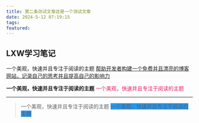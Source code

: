 ```yaml
---
title: 第二条测试文章这是一个测试文章
date: 2024-5-12 07:19:15
tags:
featured: 
---
```


## LXW学习笔记

一个美观，快速并且专注于阅读的主题
<u>帮助开发者构建一个免费并且漂亮的博客网站，记录自己的思考并且提高自己的影响力</u>

**一个美观，快速并且专注于阅读的主题**
<font class="text-color-2" color="#e91e63">一个美观，快速并且专注于阅读的主题</font>


----
> 一个美观，快速并且专注于阅读的主题
<font class="bg-color-6" style="background-color:#2196f3">一个美观，快速并且专注于阅读的主题</font>
